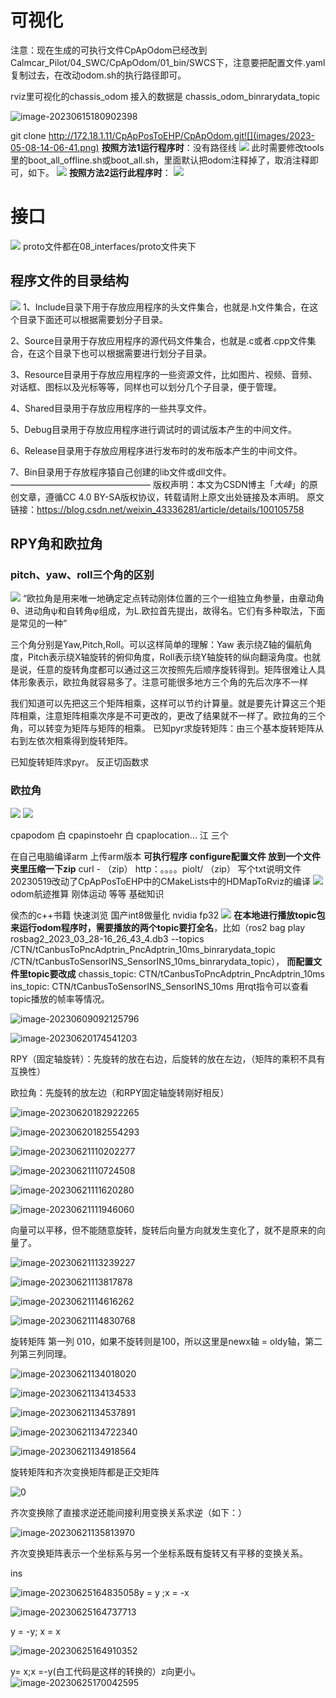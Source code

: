 # 可视化
注意：现在生成的可执行文件CpApOdom已经改到Calmcar_Pilot/04_SWC/CpApOdom/01_bin/SWCS下，注意要把配置文件.yaml复制过去，在改动odom.sh的执行路径即可。



rviz里可视化的chassis_odom 接入的数据是 chassis_odom_binrarydata_topic

![image-20230615180902398](/home/donghao/.config/Typora/typora-user-images/image-20230615180902398.png)

git clone http://172.18.1.11/CpApPosToEHP/CpApOdom.git![](images/2023-05-08-14-06-41.png)
**按照方法1运行程序时**：没有路径线
![](images/2023-05-09-15-55-38.png)
此时需要修改tools里的boot_all_offline.sh或boot_all.sh，里面默认把odom注释掉了，取消注释即可，如下。
![](images/2023-05-09-17-03-34.png)
**按照方法2运行此程序时**：
![](images/2023-05-09-15-41-15.png)

# 接口
![](images/2023-05-09-16-00-55.png)
proto文件都在08_interfaces/proto文件夹下


## 程序文件的目录结构
![](images/2023-05-15-18-09-41.png)
1、Include目录下用于存放应用程序的头文件集合，也就是.h文件集合，在这个目录下面还可以根据需要划分子目录。

2、Source目录用于存放应用程序的源代码文件集合，也就是.c或者.cpp文件集合，在这个目录下也可以根据需要进行划分子目录。

3、Resource目录用于存放应用程序的一些资源文件，比如图片、视频、音频、对话框、图标以及光标等等，同样也可以划分几个子目录，便于管理。

4、Shared目录用于存放应用程序的一些共享文件。

5、Debug目录用于存放应用程序进行调试时的调试版本产生的中间文件。

6、Release目录用于存放应用程序进行发布时的发布版本产生的中间文件。

7、Bin目录用于存放程序猿自己创建的lib文件或dll文件。
————————————————
版权声明：本文为CSDN博主「_大峰_」的原创文章，遵循CC 4.0 BY-SA版权协议，转载请附上原文出处链接及本声明。
原文链接：https://blog.csdn.net/weixin_43336281/article/details/100105758

## RPY角和欧拉角
### pitch、yaw、roll三个角的区别
![](images/2023-05-15-17-49-12.png)
“欧拉角是用来唯一地确定定点转动刚体位置的三个一组独立角参量，由章动角θ、进动角ψ和自转角φ组成，为L.欧拉首先提出，故得名。它们有多种取法，下面是常见的一种”

三个角分别是Yaw,Pitch,Roll。可以这样简单的理解：Yaw 表示绕Z轴的偏航角度，Pitch表示绕X轴旋转的俯仰角度，Roll表示绕Y轴旋转的纵向翻滚角度。也就是说，任意的旋转角度都可以通过这三次按照先后顺序旋转得到。矩阵很难让人具体形象表示，欧拉角就容易多了。注意可能很多地方三个角的先后次序不一样

我们知道可以先把这三个矩阵相乘，这样可以节约计算量。就是要先计算这三个矩阵相乘，注意矩阵相乘次序是不可更改的，更改了结果就不一样了。欧拉角的三个角，可以转变为矩阵与矩阵的相乘。
已知pyr求旋转矩阵：由三个基本旋转矩阵从右到左依次相乘得到旋转矩阵。

已知旋转矩阵求pyr。
反正切函数求
### 欧拉角
![](images/2023-05-16-15-19-11.png)
![](images/2023-05-16-15-25-52.png)

cpapodom      白
cpapinstoehr 白
cpaplocation... 江
三个

在自己电脑编译arm 上传arm版本
**可执行程序 configure配置文件 放到一个文件夹里压缩一下zip**
curl - （zip） http：。。。。piolt/ （zip）
写个txt说明文件  
20230519改动了CpApPosToEHP中的CMakeLists中的HDMapToRviz的编译
![](images/2023-05-19-10-26-33.png)
odom航迹推算 刚体运动 等等 基础知识

侯杰的c++书籍 快速浏览
国产int8做量化 nvidia fp32
![](images/2023-06-05-15-16-52.png)
**在本地进行播放topic包来运行odom程序时，需要播放的两个topic要打全名**，比如（ros2 bag play rosbag2_2023_03_28-16_26_43_4.db3 --topics /CTN/tCanbusToPncAdptrin_PncAdptrin_10ms_binrarydata_topic /CTN/tCanbusToSensorINS_SensorINS_10ms_binrarydata_topic），
**而配置文件里topic要改成**
chassis_topic: CTN/tCanbusToPncAdptrin_PncAdptrin_10ms
ins_topic: CTN/tCanbusToSensorINS_SensorINS_10ms
用rqt指令可以查看topic播放的帧率等情况。

![image-20230609092125796](/home/donghao/.config/Typora/typora-user-images/image-20230609092125796.png)



![image-20230620174541203](/home/donghao/.config/Typora/typora-user-images/image-20230620174541203.png)

RPY（固定轴旋转）：先旋转的放在右边，后旋转的放在左边，（矩阵的乘积不具有互换性）

欧拉角：先旋转的放左边（和RPY固定轴旋转刚好相反）

![image-20230620182922265](/home/donghao/.config/Typora/typora-user-images/image-20230620182922265.png)

![image-20230620182554293](/home/donghao/.config/Typora/typora-user-images/image-20230620182554293.png)

![image-20230621110202277](/home/donghao/.config/Typora/typora-user-images/image-20230621110202277.png)

![image-20230621110724508](/home/donghao/.config/Typora/typora-user-images/image-20230621110724508.png)

![image-20230621111620280](/home/donghao/.config/Typora/typora-user-images/image-20230621111620280.png)

![image-20230621111946060](/home/donghao/.config/Typora/typora-user-images/image-20230621111946060.png)

向量可以平移，但不能随意旋转，旋转后向量方向就发生变化了，就不是原来的向量了。

![image-20230621113239227](/home/donghao/.config/Typora/typora-user-images/image-20230621113239227.png)

![image-20230621113817878](/home/donghao/.config/Typora/typora-user-images/image-20230621113817878.png)

![image-20230621114616262](/home/donghao/.config/Typora/typora-user-images/image-20230621114616262.png)

![image-20230621114830768](/home/donghao/.config/Typora/typora-user-images/image-20230621114830768.png)

旋转矩阵 第一列 010，如果不旋转则是100，所以这里是newx轴 = oldy轴，第二列第三列同理。

![image-20230621134018020](/home/donghao/.config/Typora/typora-user-images/image-20230621134018020.png)

![image-20230621134134533](/home/donghao/.config/Typora/typora-user-images/image-20230621134134533.png)

![image-20230621134537891](/home/donghao/.config/Typora/typora-user-images/image-20230621134537891.png)

![image-20230621134722340](/home/donghao/.config/Typora/typora-user-images/image-20230621134722340.png)

![image-20230621134918564](/home/donghao/.config/Typora/typora-user-images/image-20230621134918564.png)

旋转矩阵和齐次变换矩阵都是正交矩阵

![0](/home/donghao/.config/Typora/typora-user-images/image-20230621135854829.png)

齐次变换除了直接求逆还能间接利用变换关系求逆（如下：）

![image-20230621135813970](/home/donghao/.config/Typora/typora-user-images/image-20230621135813970.png)

齐次变换矩阵表示一个坐标系与另一个坐标系既有旋转又有平移的变换关系。

ins

![image-20230625164835058](/home/donghao/.config/Typora/typora-user-images/image-20230625164835058.png)y = y ;x = -x

![image-20230625164737713](/home/donghao/.config/Typora/typora-user-images/image-20230625164737713.png)

y = -y; x = x

![image-20230625164910352](/home/donghao/.config/Typora/typora-user-images/image-20230625164910352.png)

y= x;x =-y(白工代码是这样的转换的）z向更小。![image-20230625170042595](/home/donghao/.config/Typora/typora-user-images/image-20230625170042595.png)